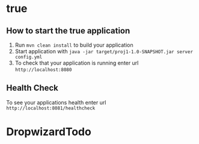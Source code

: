 # true

How to start the true application
---

1. Run `mvn clean install` to build your application
1. Start application with `java -jar target/proj1-1.0-SNAPSHOT.jar server config.yml`
1. To check that your application is running enter url `http://localhost:8080`

Health Check
---

To see your applications health enter url `http://localhost:8081/healthcheck`
# DropwizardTodo
